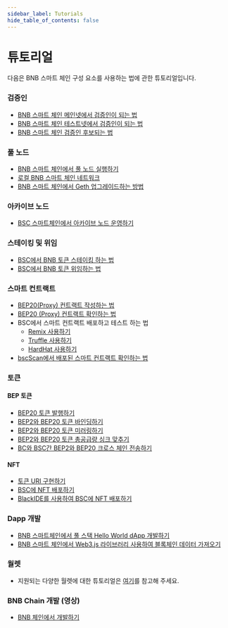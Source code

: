```yaml
---
sidebar_label: Tutorials
hide_table_of_contents: false
---
```


# 튜토리얼
다음은 BNB 스마트 체인 구성 요소를 사용하는 법에 관한 튜토리얼입니다.

### 검증인
* [BNB 스마트 체인 메인넷에서 검증인이 되는 법](validator/guideline-mainnet.md)
* [BNB 스마트 체인 테스트넷에서 검증인이 되는 법](validator/guideline-testnet.md)
* [BNB 스마트 체인 검증인 후보되는 법](validator/testnet.md)
### 풀 노드
* [BNB 스마트 체인에서 풀 노드 실행하기](validator/fullnode.md)
* [로컬 BNB 스마트 체인 네트워크](local.md)
* [BNB 스마트 체인에서 Geth 업그레이드하는 방법](validator/upgrade-fullnode.md)
### 아카이브 노드
* [BSC 스마트체인에서 아카이브 노드 운영하기](archivenode.md)
### 스테이킹 및 위임
* [BSC에서 BNB 토큰 스테이킹 하는 법](staking-with-ext-wallet.md)
* [BSC에서 BNB 토큰 위임하는 법](del-guide.md)
### 스마트 컨트랙트
* [BEP20(Proxy) 컨트랙트 작성하는 법](proxy.md)
* [BEP20 (Proxy) 컨트랙트 확인하는 법](verify-proxy.md)
* BSC에서 스마트 컨트랙트 배포하고 테스트 하는 법
  * [Remix 사용하기](remix.md)
  * [Truffle 사용하기](truffle-new.md)
  * [HardHat 사용하기](hardhat-new.md)
* [bscScan에서 배포된 스마트 컨트랙트 확인하는 법](verify.md)
### 토큰
#### BEP 토큰
* [BEP20 토큰 발행하기](issue-BEP20.md)
* [BEP2와 BEP20 토큰 바인딩하기](bind-tokens.md)
* [BEP2와 BEP20 토큰 미러링하기](mirror.md)
* [BEP2와 BEP20 토큰 총공급량 싱크 맞추기](sync.md)
* [BC와 BSC간 BEP2와 BEP20 크로스 체인 전송하기](cross-chain-transfer.md)
#### NFT
* [토큰 URI 구현하기](develop/../nft-metadata-standard.md)
* [BSC에 NFT 배포하기](ERC721.md)
* [BlackIDE를 사용하여 BSC에 NFT 배포하기](https://github.com/bnb-chain/bnb-chain-tutorial/tree/main/03-Using-BlackIDE-for-Deploying-NFTs)
### Dapp 개발
* [BNB 스마트체인에서 풀 스택 Hello World dApp 개발하기](dapp-dev/Hello-World.md)
* [BNB 스마트 체인에서 Web3.js 라이브러리 사용하여 블록체인 데이터 가져오기](dapp-dev/web3js-tutorial.md)
### 월렛
* 지원되는 다양한 월렛에 대한 튜토리얼은 [여기](wallets/wallet-tutorial-overview.md)를 참고해 주세요.
### BNB Chain 개발 (영상)
* [BNB 체인에서 개발하기](https://www.youtube.com/watch?v=TsraNMHENIE&list=PLD2Yls_M04XPTdEBGmTu6A-atFn3_mmCZ)
